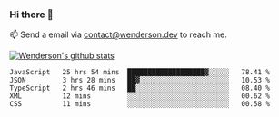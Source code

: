 ### Hi there 👋

<!--
**Wenderson-P/wenderson-p** is a ✨ _special_ ✨ repository because its `README.md` (this file) appears on your GitHub profile.

Here are some ideas to get you started:

- 🔭 I’m currently working on ...
- 🌱 I’m currently learning ...
- 👯 I’m looking to collaborate on ...
- 🤔 I’m looking for help with ...
- 💬 Ask me about ...
- 📫 How to reach me: ...
- 😄 Pronouns: ...
- ⚡ Fun fact: ...
-->

📫  Send a email via contact@wenderson.dev to reach me.

[![Wenderson's github stats](https://github-readme-stats.vercel.app/api?username=wenderson-p&show_icons=true&theme=tokyonight&hide=issues)](https://github.com/wenderson-p/github-readme-stats)

<!--START_SECTION:waka-->
```text
JavaScript   25 hrs 54 mins  ███████████████████▓░░░░░   78.41 % 
JSON         3 hrs 28 mins   ██▓░░░░░░░░░░░░░░░░░░░░░░   10.53 % 
TypeScript   2 hrs 46 mins   ██░░░░░░░░░░░░░░░░░░░░░░░   08.40 % 
XML          12 mins         ░░░░░░░░░░░░░░░░░░░░░░░░░   00.62 % 
CSS          11 mins         ░░░░░░░░░░░░░░░░░░░░░░░░░   00.58 % 
```
<!--END_SECTION:waka-->
